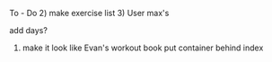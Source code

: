 To - Do
2) make exercise list
3) User max's

add days?

1) make it look like Evan's workout book
put container behind index
